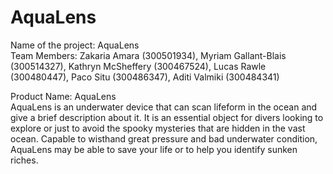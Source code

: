 # AquaLens
Name of the project: AquaLens  
Team Members: Zakaria Amara (300501934), Myriam Gallant-Blais (300514327), Kathryn McSheffery (300467524), Lucas Rawle (300480447), Paco Situ (300486347), Aditi Valmiki (300484341)  

Product Name: AquaLens  
AquaLens is an underwater device that can scan lifeform in the ocean and give a brief description about it. It is an essential object for divers looking to explore or just to avoid the spooky mysteries that are hidden in the vast ocean. Capable to wisthand great pressure and bad underwater condition, AquaLens may be able to save your life or to help you identify sunken riches.   